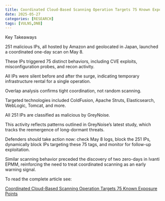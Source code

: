 ```yaml
---
title: Coordinated Cloud-Based Scanning Operation Targets 75 Known Exposure Points in One Day
date: 2025-05-27
categories: [RESEARCH]
tags: [VULNS,DNB]
---
```


Key Takeaways

251 malicious IPs, all hosted by Amazon and geolocated in Japan, launched a coordinated one-day scan on May 8.

These IPs triggered 75 distinct behaviors, including CVE exploits, misconfiguration probes, and recon activity.

All IPs were silent before and after the surge, indicating temporary infrastructure rental for a single operation.

Overlap analysis confirms tight coordination, not random scanning.

Targeted technologies included ColdFusion, Apache Struts, Elasticsearch, WebLogic, Tomcat, and more.

All 251 IPs are classified as malicious by GreyNoise.

This activity reflects patterns outlined in GreyNoise’s latest study, which tracks the reemergence of long-dormant threats.

Defenders should take action now: check May 8 logs, block the 251 IPs, dynamically block IPs targeting these 75 tags, and monitor for follow-up exploitation.

Similar scanning behavior preceded the discovery of two zero-days in Ivanti EPMM, reinforcing the need to treat coordinated scanning as an early warning signal.

To read the complete article see:

[Coordinated Cloud-Based Scanning Operation Targets 75 Known Exposure Points](https://www.greynoise.io/blog/coordinated-cloud-based-scanning-operation-targets-75-known-exposure-points) 